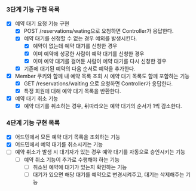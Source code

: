 ### 3단계 기능 구현 목록

- [x] 예약 대기 요청 기능 구현
  - [x] POST /reservations/wating으로 요청하면 Controller가 응답한다.
  - [x] 예약 대기를 신청할 수 없는 경우 예외를 발생시킨다. 
    - [x] 예약이 없는데 예약 대기를 신청한 경우
    - [x] 이미 예약에 성공한 사람이 예약 대기를 신청한 경우
    - [x] 이미 예약 대기를 걸어둔 사람이 예약 대기를 다시 신청한 경우
  - [x] 기존에 대기된 예약의 다음 순서로 예약을 추가한다.
- [x] Member 쿠키와 함께 내 예약 목록 조회 시 예약 대기 목록도 함께 포함하는 기능
  - [x] GET /reservations/waiting 으로 요청하면 Controller가 응답한다.
  - [x] 특정 회원에 대해 예약 대기 목록을 반환한다.
- [x] 예약 대기 취소 기능
  - [x] 예약 대기를 취소하는 경우, 뒤따라오는 예약 대기의 순서가 1씩 감소한다.

### 4단계 기능 구현 목록

- [x] 어드민에서 모든 예약 대기 목록을 조회하는 기능
- [x] 어드민에서 예약 대기를 취소시키는 기능
- [ ] 예약 취소가 발생 시 대기자가 있는 경우 예약 대기를 자동으로 승인시키는 기능
  - [ ] 예약 취소 기능이 추가로 수행해야 하는 기능
    - [ ] 취소된 예약에 대기가 있는지 확인하는 기능
    - [ ] 대기가 있으면 해당 대기를 예약으로 변경시켜주고, 대기는 삭제해주는 기능
